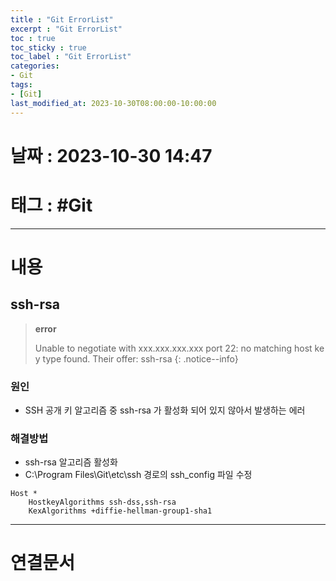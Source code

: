 ```yaml
---
title : "Git ErrorList"
excerpt : "Git ErrorList"
toc : true
toc_sticky : true
toc_label : "Git ErrorList"
categories:
- Git
tags:
- [Git]
last_modified_at: 2023-10-30T08:00:00-10:00:00
---
```


# 날짜 : 2023-10-30 14:47

# 태그 : #Git
---

# 내용

## ssh-rsa
> **error**
>
> Unable to negotiate with xxx.xxx.xxx.xxx port 22: no matching host key type found. Their offer: ssh-rsa
{: .notice--info}

### 원인
- SSH 공개 키 알고리즘 중 ssh-rsa 가 활성화 되어 있지 않아서 발생하는 에러

### 해결방법
- ssh-rsa 알고리즘 활성화
- C:\Program Files\\Git\\etc\\ssh 경로의 ssh_config 파일 수정
```
Host *
    HostkeyAlgorithms ssh-dss,ssh-rsa
    KexAlgorithms +diffie-hellman-group1-sha1
```

---

# 연결문서
